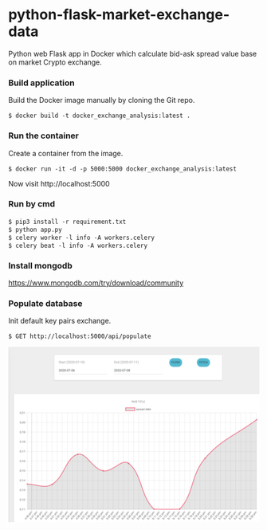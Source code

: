 # python-flask-market-exchange-data 

Python web Flask app in Docker which calculate bid-ask spread value base on market Crypto exchange. 

### Build application
Build the Docker image manually by cloning the Git repo.
```
$ docker build -t docker_exchange_analysis:latest .
```
### Run the container

Create a container from the image.
```
$ docker run -it -d -p 5000:5000 docker_exchange_analysis:latest
```

Now visit http://localhost:5000 

### Run by cmd
```
$ pip3 install -r requirement.txt
$ python app.py 
$ celery worker -l info -A workers.celery 
$ celery beat -l info -A workers.celery
```

### Install mongodb
https://www.mongodb.com/try/download/community

### Populate database

Init default key pairs exchange.
```
$ GET http://localhost:5000/api/populate
```

![alt_text](./data/example.png)


